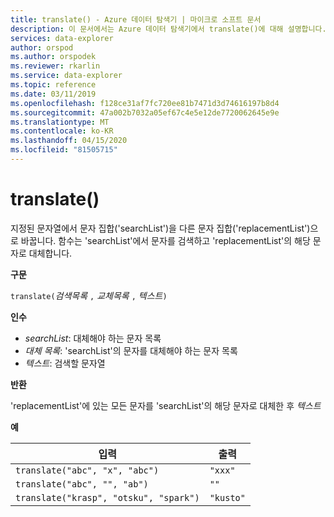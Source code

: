 ```yaml
---
title: translate() - Azure 데이터 탐색기 | 마이크로 소프트 문서
description: 이 문서에서는 Azure 데이터 탐색기에서 translate()에 대해 설명합니다.
services: data-explorer
author: orspod
ms.author: orspodek
ms.reviewer: rkarlin
ms.service: data-explorer
ms.topic: reference
ms.date: 03/11/2019
ms.openlocfilehash: f128ce31af7fc720ee81b7471d3d74616197b8d4
ms.sourcegitcommit: 47a002b7032a05ef67c4e5e12de7720062645e9e
ms.translationtype: MT
ms.contentlocale: ko-KR
ms.lasthandoff: 04/15/2020
ms.locfileid: "81505715"
---
```

# <a name="translate"></a>translate()

지정된 문자열에서 문자 집합('searchList')을 다른 문자 집합('replacementList')으로 바꿉니다.
함수는 'searchList'에서 문자를 검색하고 'replacementList'의 해당 문자로 대체합니다.

**구문**

`translate(`*검색목록* `,` *교체목록* `,` *텍스트*`)`

**인수**

* *searchList*: 대체해야 하는 문자 목록
* *대체 목록*: 'searchList'의 문자를 대체해야 하는 문자 목록
* *텍스트*: 검색할 문자열

**반환**

'replacementList'에 있는 모든 문자를 'searchList'의 해당 문자로 대체한 후 *텍스트*

**예**

|입력                                 |출력   |
|--------------------------------------|---------|
|`translate("abc", "x", "abc")`        |`"xxx"`  |
|`translate("abc", "", "ab")`          |`""`     |
|`translate("krasp", "otsku", "spark")`|`"kusto"`|